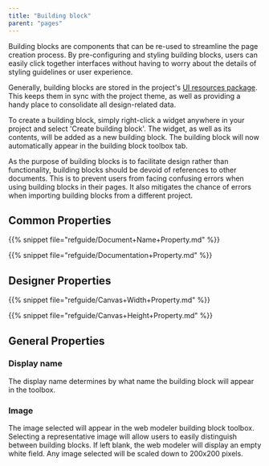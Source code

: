 ```yaml
---
title: "Building block"
parent: "pages"
---
```



Building blocks are components that can be re-used to streamline the page creation process. By pre-configuring and styling building blocks, users can easily click together interfaces without having to worry about the details of styling guidelines or user experience. 

Generally, building blocks are stored in the project's [UI resources package](ui-resources-package). This keeps them in sync with the project theme, as well as providing a handy place to consolidate all design-related data. 

To create a building block, simply right-click a widget anywhere in your project and select 'Create building block'. The widget, as well as its contents, will be added as a new building block. The building block will now automatically appear in the building block toolbox tab. 

As the purpose of building blocks is to facilitate design rather than functionality, building blocks should be devoid of references to other documents. This is to prevent users from facing confusing errors when using building blocks in their pages. It also mitigates the chance of errors when importing building blocks from a different project. 


## Common Properties

{{% snippet file="refguide/Document+Name+Property.md" %}}

{{% snippet file="refguide/Documentation+Property.md" %}}

## Designer Properties

{{% snippet file="refguide/Canvas+Width+Property.md" %}}

{{% snippet file="refguide/Canvas+Height+Property.md" %}}

## General Properties

### Display name

The display name determines by what name the building block will appear in the toolbox. 

### Image

The image selected will appear in the web modeler building block toolbox. Selecting a representative image will allow users to easily distinguish between building blocks. If left blank, the web modeler will display an empty white field. Any image selected will be scaled down to 200x200 pixels. 